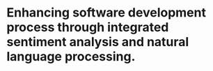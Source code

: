 ﻿# Enhancing software development process through integrated sentiment analysis and natural language processing.
